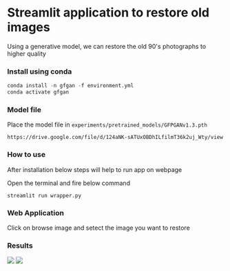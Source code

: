# Streamlit application to restore old images
Using a generative model, we can restore the old 90's photographs to higher quality

### Install using conda
```python
conda install -n gfgan -f environment.yml
conda activate gfgan
```

### Model file
Place the model file in 
```experiments/pretrained_models/GFPGANv1.3.pth```
```
https://drive.google.com/file/d/124aNK-sATUxOBDhILfilmT36k2uj_Wty/view
```

### How to use
After installation below steps will help to run app on webpage

Open the terminal and fire below command
```
streamlit run wrapper.py
```

### Web Application 
Click on browse image and setect the image you want to restore

### Results
![](results/one.png)
![](results/two.png)

